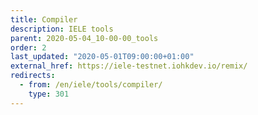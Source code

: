 ```yaml
---
title: Compiler
description: IELE tools
parent: 2020-05-04_10-00-00_tools
order: 2
last_updated: "2020-05-01T09:00:00+01:00"
external_href: https://iele-testnet.iohkdev.io/remix/
redirects:
  - from: /en/iele/tools/compiler/
    type: 301
---
```

